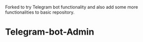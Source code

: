 Forked to try Telegram bot functionality and also add some more functionalities to basic repository.

# Telegram-bot-Admin